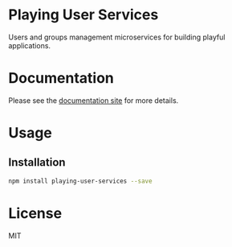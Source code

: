 Playing User Services
=====================

Users and groups management microservices for building playful applications.

# Documentation

Please see the [documentation site](https://playingio.github.io) for more details.

# Usage

## Installation

```bash
npm install playing-user-services --save
```

# License

MIT